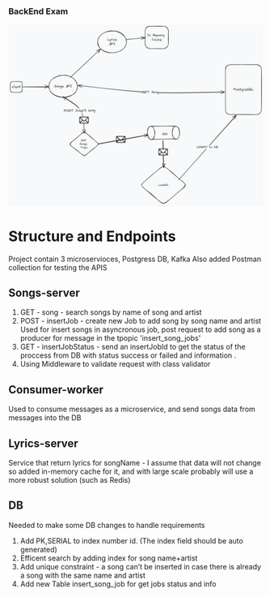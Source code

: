 ### BackEnd Exam

![screenshot](systemDesign.png)

# Structure and Endpoints

Project contain 3 microservioces, Postgress DB, Kafka
Also added Postman collection for testing the APIS

## Songs-server

1. GET - song - search songs by name of song and artist
2. POST - insertJob - create new Job to add song by song name and artist Used for insert songs in asyncronous job, post request to add song as a producer for message in the tpopic 'insert_song_jobs'
3. GET - insertJobStatus - send an insertJobId to get the status of the proccess from DB with status success or failed and information .
4. Using Middleware to validate request with class validator

## Consumer-worker

Used to consume messages as a microservice, and send songs data from messages into the DB

## Lyrics-server

Service that return lyrics for songName - I assume that data will not change so added in-memory cache for it, and with large scale probably will use a more robust solution (such as Redis)

## DB

Needed to make some DB changes to handle requirements

1. Add PK,SERIAL to index number id. (The index field should be auto generated)
2. Efficent search by adding index for song name+artist
3. Add unique constraint - a song can’t be inserted in case there is already a song with the same name and artist
4. Add new Table insert_song_job for get jobs status and info

